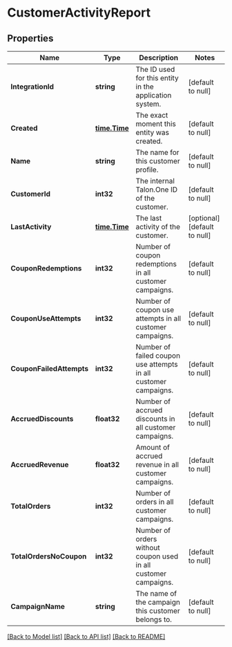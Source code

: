 # CustomerActivityReport

## Properties
Name | Type | Description | Notes
------------ | ------------- | ------------- | -------------
**IntegrationId** | **string** | The ID used for this entity in the application system. | [default to null]
**Created** | [**time.Time**](time.Time.md) | The exact moment this entity was created. | [default to null]
**Name** | **string** | The name for this customer profile. | [default to null]
**CustomerId** | **int32** | The internal Talon.One ID of the customer. | [default to null]
**LastActivity** | [**time.Time**](time.Time.md) | The last activity of the customer. | [optional] [default to null]
**CouponRedemptions** | **int32** | Number of coupon redemptions in all customer campaigns. | [default to null]
**CouponUseAttempts** | **int32** | Number of coupon use attempts in all customer campaigns. | [default to null]
**CouponFailedAttempts** | **int32** | Number of failed coupon use attempts in all customer campaigns. | [default to null]
**AccruedDiscounts** | **float32** | Number of accrued discounts in all customer campaigns. | [default to null]
**AccruedRevenue** | **float32** | Amount of accrued revenue in all customer campaigns. | [default to null]
**TotalOrders** | **int32** | Number of orders in all customer campaigns. | [default to null]
**TotalOrdersNoCoupon** | **int32** | Number of orders without coupon used in all customer campaigns. | [default to null]
**CampaignName** | **string** | The name of the campaign this customer belongs to. | [default to null]

[[Back to Model list]](../README.md#documentation-for-models) [[Back to API list]](../README.md#documentation-for-api-endpoints) [[Back to README]](../README.md)


